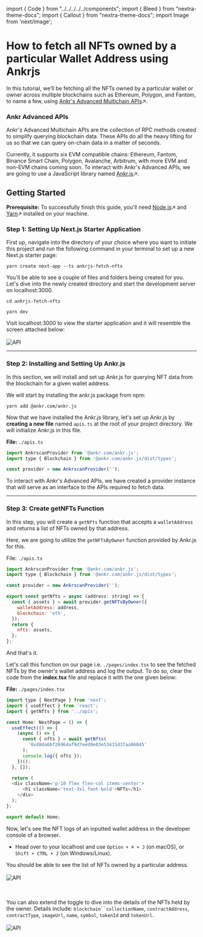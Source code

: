 import { Code } from "../../../../../components";
import { Bleed } from "nextra-theme-docs";
import { Callout } from "nextra-theme-docs";
import Image from 'next/image';

# How to fetch all NFTs owned by a particular Wallet Address using Ankrjs

In this tutorial, we’ll be fetching all the NFTs owned by a particular wallet or owner across multiple blockchains such as Ethereum, Polygon, and Fantom, to name a few, using [Ankr's Advanced Multichain APIs](https://www.ankr.com/advanced-api/)↗.

### Ankr Advanced APIs

Ankr's Advanced Multichain APIs are the collection of RPC methods created to simplify querying blockchain data. These APIs do all the heavy lifting for us so that we can query on-chain data in a matter of seconds. 

Currently, it supports six EVM compatible chains: Ethereum, Fantom, Binance Smart Chain, Polygon, Avalanche, Arbitrum, with more EVM and non-EVM chains coming soon. To interact with Ankr's Advanced APIs, we are going to use a JavaScript library named [Ankr.js](https://www.npmjs.com/package/@ankr.com/ankr.js)↗.

## Getting Started

**Prerequisite:** To successfully finish this guide, you'll need [Node.js](https://nodejs.org/en/)↗ and [Yarn](https://yarnpkg.com/)↗ installed on your machine.

### Step 1: Setting Up Next.js Starter Application
First up, navigate into the directory of your choice where you want to initiate this project and run the following command in your terminal to set up a new Next.js starter page:

```
yarn create next-app --ts ankrjs-fetch-nfts
```

You'll be able to see a couple of files and folders being created for you. Let's dive into the newly created directory and start the development server on localhost:3000.

```
cd ankrjs-fetch-nfts
```
```
yarn dev
```

Visit localhost:3000 to view the starter application and it will resemble the screen attached below: 
<br></br>
<img src="/docs/build/nextjs.png" alt="API" class="responsive-pic"  />

______________________________________

### Step 2: Installing and Setting Up Ankr.js

In this section, we will install and set up Ankr.js for querying NFT data from the blockchain for a given wallet address.

We will start by installing the ankr.js package from npm:

```
yarn add @ankr.com/ankr.js
```

Now that we have installed the Ankr.js library, let's set up Ankr.js by **creating a new file** named `apis.ts` at the root of your project directory. We will initialize Ankr.js in this file.

**File:** `./apis.ts`
```javascript
import AnkrscanProvider from '@ankr.com/ankr.js';
import type { Blockchain } from '@ankr.com/ankr.js/dist/types';

const provider = new AnkrscanProvider('');

```
To interact with Ankr's Advanced APIs, we have created a provider instance that will serve as an interface to the APIs required to fetch data.

___________________________________

### Step 3: Create getNFTs Function

In this step, you will create a `getNfts` function that accepts a `walletAddress` and returns a list of NFTs owned by that address.

Here, we are going to utilize the `getNFTsByOwner` function provided by Ankr.js for this.

File: `./apis.ts`

```javascript
import AnkrscanProvider from '@ankr.com/ankr.js';
import type { Blockchain } from '@ankr.com/ankr.js/dist/types';

const provider = new AnkrscanProvider('');

export const getNfts = async (address: string) => {
  const { assets } = await provider.getNFTsByOwner({
    walletAddress: address,
    blockchain: 'eth',
  });
  return {
    nfts: assets,
  };
};
```
And that's it. 

Let's call this function on our page i.e. `./pages/index.tsx` to see the fetched NFTs by the owner's wallet address and log the output. To do so, clear the code from the **index.tsx** file and replace it with the one given below:

**File:** `./pages/index.tsx`

```javascript
import type { NextPage } from 'next';
import { useEffect } from 'react';
import { getNfts } from '../apis';

const Home: NextPage = () => {
  useEffect(() => {
    (async () => {
      const { nfts } = await getNfts(
        '0xd8da6bf26964af9d7eed9e03e53415d37aa96045'
      );
      console.log({ nfts });
    })();
  }, []);

  return (
  <div className='p-10 flex flex-col items-center'>
      <h1 className='text-3xl font-bold'>NFTs</h1>
    </div>
  );
};

export default Home;
```

Now, let's see the NFT logs of an inputted wallet address in the developer console of a browser. 

- Head over to your localhost and use `Option + ⌘ + J` (on macOS), or `Shift + CTRL + J` (on Windows/Linux). 

You should be able to see the list of NFTs owned by a particular address. 
<br></br>
<img src="/docs/build/nftlog.png" alt="API" class="responsive-pic"  />

<br></br>
You can also extend the toggle to dive into the details of the NFTs held by the owner. Details include: `blockchain``collectionName`, `contractAddress`, `contractType`, `imageUrl`, `name`, `symbol`, `tokenId` and `tokenUrl`.
<br></br>
<img src="/docs/build/nftdetails.png" alt="API" class="responsive-pic"  />
